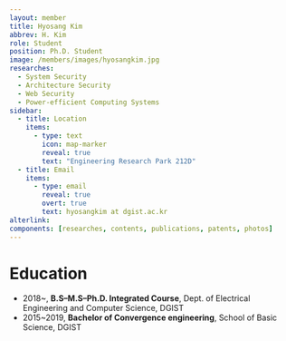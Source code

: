 ```yaml
---
layout: member
title: Hyosang Kim
abbrev: H. Kim
role: Student
position: Ph.D. Student
image: /members/images/hyosangkim.jpg
researches:
  - System Security
  - Architecture Security
  - Web Security
  - Power-efficient Computing Systems
sidebar:
  - title: Location
    items:
      - type: text
        icon: map-marker
        reveal: true
        text: "Engineering Research Park 212D"
  - title: Email
    items:
      - type: email
        reveal: true
        overt: true
        text: hyosangkim at dgist.ac.kr
alterlink: 
components: [researches, contents, publications, patents, photos]
---
```


# Education
* 2018~, **B.S–M.S–Ph.D. Integrated Course**, Dept. of Electrical Engineering and Computer Science, DGIST
* 2015~2019, **Bachelor of Convergence engineering**, School of Basic Science, DGIST
